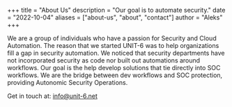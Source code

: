 +++
title = "About Us"
description = "Our goal is to automate security."
date = "2022-10-04"
aliases = ["about-us", "about", "contact"]
author = "Aleks"
+++

We are a group of individuals who have a passion for Security and Cloud Automation. The reason that we started UNIT-6 was to help organizations fill a gap in security automation. We noticed that security departments have not incorporated security as code nor built out automations around workflows. Our goal is the help develop solutions that tie directly into SOC workflows. We are the bridge between dev workflows and SOC protection, providing Autonomic Security Operations.


Get in touch at: info@unit-6.net

